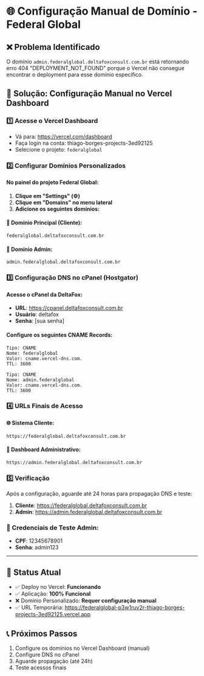 # 🌐 Configuração Manual de Domínio - Federal Global

## ❌ Problema Identificado
O domínio `admin.federalglobal.deltafoxconsult.com.br` está retornando erro 404 "DEPLOYMENT_NOT_FOUND" porque o Vercel não consegue encontrar o deployment para esse domínio específico.

## 🔧 Solução: Configuração Manual no Vercel Dashboard

### 1️⃣ Acesse o Vercel Dashboard
- Vá para: https://vercel.com/dashboard
- Faça login na conta: thiago-borges-projects-3ed92125
- Selecione o projeto: `federalglobal`

### 2️⃣ Configurar Domínios Personalizados

#### No painel do projeto Federal Global:
1. **Clique em "Settings" (⚙️)**
2. **Clique em "Domains" no menu lateral**
3. **Adicione os seguintes domínios:**

#### 🔹 Domínio Principal (Cliente):
```
federalglobal.deltafoxconsult.com.br
```

#### 🔹 Domínio Admin:
```
admin.federalglobal.deltafoxconsult.com.br
```

### 3️⃣ Configuração DNS no cPanel (Hostgator)

#### Acesse o cPanel da DeltaFox:
- **URL**: https://cpanel.deltafoxconsult.com.br
- **Usuário**: deltafox
- **Senha**: [sua senha]

#### Configure os seguintes CNAME Records:

```dns
Tipo: CNAME
Nome: federalglobal
Valor: cname.vercel-dns.com.
TTL: 3600
```

```dns
Tipo: CNAME
Nome: admin.federalglobal
Valor: cname.vercel-dns.com.
TTL: 3600
```

### 4️⃣ URLs Finais de Acesso

#### 🌐 Sistema Cliente:
```
https://federalglobal.deltafoxconsult.com.br
```

#### 🔐 Dashboard Administrativo:
```
https://admin.federalglobal.deltafoxconsult.com.br
```

### 5️⃣ Verificação

Após a configuração, aguarde até 24 horas para propagação DNS e teste:

1. **Cliente**: https://federalglobal.deltafoxconsult.com.br
2. **Admin**: https://admin.federalglobal.deltafoxconsult.com.br

### 📝 Credenciais de Teste Admin:
- **CPF**: 12345678901
- **Senha**: admin123

---

## 🚨 Status Atual
- ✅ Deploy no Vercel: **Funcionando**
- ✅ Aplicação: **100% Funcional**
- ❌ Domínio Personalizado: **Requer configuração manual**
- ✅ URL Temporária: https://federalglobal-p3w1ruv2r-thiago-borges-projects-3ed92125.vercel.app

## 📞 Próximos Passos
1. Configure os domínios no Vercel Dashboard (manual)
2. Configure DNS no cPanel
3. Aguarde propagação (até 24h)
4. Teste acessos finais